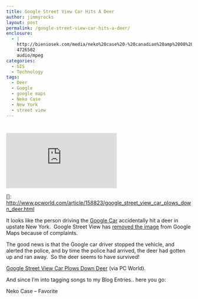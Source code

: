 ```yaml
---
title: Google Street View Car Hits A Deer
author: jimmyrocks
layout: post
permalink: /google-street-view-car-hits-a-deer/
enclosure:
  - |
    http://bieniosek.com/media/neko%20case%20-%20canadian%20amp%2008%20-%20favorite.mp3
    4726502
    audio/mpeg
categories:
  - GIS
  - Technology
tags:
  - Deer
  - Google
  - google maps
  - Neko Case
  - New York
  - street view
---
```

# 

[][1]

 [1]: http://www.pcworld.com/article/158823/google_street_view_car_plows_down_deer.html

[![Before and After][3]][3]

 []: http://www.pcworld.com/article/158823/google_street_view_car_plows_down_deer.html

It looks like the person driving the [Google Car][3] accidentally hit a deer in upstate New York.  Google Street View has [removed the image][4] from Google Maps because of complaints.

 [3]: http://www.gpsmagazine.com/2007/07/googles_secret_cameracar_armad.php
 [4]: http://maps.google.com/?ie=UTF8&layer=c&cbll=42.953557,-77.663247&panoid=6vAkor2kYZz3m5_1iSkMrw&cbp=12,539.6123088219557,,0,6.909090909090913&ll=42.953643,-77.663255&spn=0,359.985838&z=16

The good news is that the Google car driver stopped the vehicle, and alerted the police, and by time the police had arrived, the deer had gotten up and ran away.  So the deer seems to have survived!

[][1]

[Google Street View Car Plows Down Deer][1] (via PC World).

And since I’m into tagging songs to my Blog Entries.. here you go:

Neko Case – Favorite